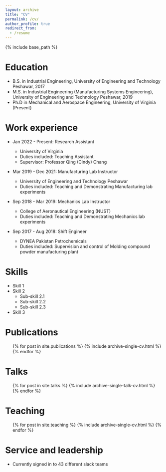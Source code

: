 ```yaml
---
layout: archive
title: "CV"
permalink: /cv/
author_profile: true
redirect_from:
  - /resume
---
```


{% include base_path %}

Education
======
* B.S. in Industrial Engineering, University of Engineering and Technology Peshawar, 2017
* M.S. in Industrial Engineering (Manufacturing Systems Engineering), University of Engineering and Technology Peshawar, 2019
* Ph.D in Mechanical and Aerospace Engineering, University of Virginia (Present)

Work experience
======

* Jan 2022 - Present: Research Assistant
  * University of Virginia
  * Duties included: Teaching Assistant
  * Supervisor: Professor Qing (Cindy) Chang

* Mar 2019 - Dec 2021: Manufacturing Lab Instructor
  * University of Engineering and Technology Peshawar
  * Duties included: Teaching and Demonstrating Manufacturing lab experiments

* Sep 2018 - Mar 2019: Mechanics Lab Instructor
  * College of Aeronautical Engineering (NUST)
  * Duties included: Teaching and Demonstrating Mechanics lab experiments

* Sep 2017 - Aug 2018: Shift Engineer
  * DYNEA Pakistan Petrochemicals
  * Duties included: Supervision and control of Molding compound powder manufacturing plant
  
Skills
======
* Skill 1
* Skill 2
  * Sub-skill 2.1
  * Sub-skill 2.2
  * Sub-skill 2.3
* Skill 3

Publications
======
  <ul>{% for post in site.publications %}
    {% include archive-single-cv.html %}
  {% endfor %}</ul>
  
Talks
======
  <ul>{% for post in site.talks %}
    {% include archive-single-talk-cv.html %}
  {% endfor %}</ul>
  
Teaching
======
  <ul>{% for post in site.teaching %}
    {% include archive-single-cv.html %}
  {% endfor %}</ul>
  
Service and leadership
======
* Currently signed in to 43 different slack teams

